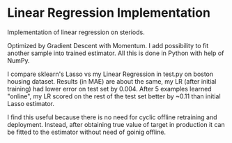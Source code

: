 # Linear Regression Implementation
Implementation of linear regression on steriods.

Optimized by Gradient Descent with Momentum. I add possibility to fit another sample into trained estimator. All this is done in Python with help of NumPy.

I compare sklearn's Lasso vs my Linear Regression in test.py on boston housing dataset. Results (in MAE) are about the same, my LR (after initial training) had lower error on test set by 0.004. After 5 examples learned "online", my LR scored on the rest of the test set better by ~0.11 than initial Lasso estimator. 

I find this useful because there is no need for cyclic offline retraining and deployment. Instead, after obtaining true value of target in production it can be fitted to the estimator without need of goinig offline.
